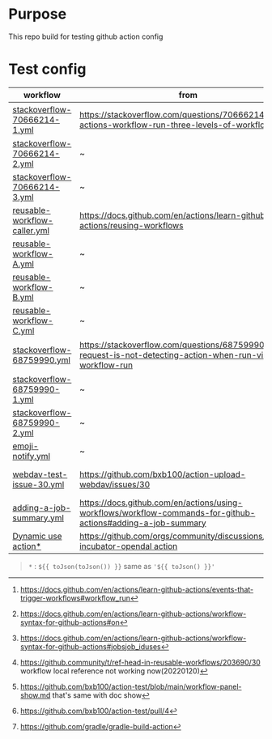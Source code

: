 # Purpose
This repo build for testing github action config

# Test config
| workflow | from | function |
| --- | --- | --- |
|[stackoverflow-70666214-1.yml](https://github.com/bxb100/action-test/blob/main/.github/workflows/stackoverflow-70666214-1.yml)| <https://stackoverflow.com/questions/70666214/github-actions-workflow-run-three-levels-of-workflows> | workflow_run event trigger run[^1][^2]  |
|[stackoverflow-70666214-2.yml](https://github.com/bxb100/action-test/blob/main/.github/workflows/stackoverflow-70666214-2.yml)| ~ | ~ |
|[stackoverflow-70666214-3.yml](https://github.com/bxb100/action-test/blob/main/.github/workflows/stackoverflow-70666214-1.yml)| ~ | ~ |
|[reusable-workflow-caller.yml](https://github.com/bxb100/action-test/blob/main/.github/workflows/reusable-workflow-caller.yml)| <https://docs.github.com/en/actions/learn-github-actions/reusing-workflows> | reusing workflow[^3][^6] |
|[reusable-workflow-A.yml](https://github.com/bxb100/action-test/blob/main/.github/workflows/reusable-workflow-A.yml)| ~ | output |
|[reusable-workflow-B.yml](https://github.com/bxb100/action-test/blob/main/.github/workflows/reusable-workflow-B.yml)| ~ | input |
|[reusable-workflow-C.yml](https://github.com/bxb100/action-test/blob/main/.github/workflows/reusable-workflow-C.yml)| ~ | deploy[^4] |
|[stackoverflow-68759990.yml](https://github.com/bxb100/action-test/blob/main/.github/workflows/stackoverflow-68759990.yml)| <https://stackoverflow.com/questions/68759990/pull-request-is-not-detecting-action-when-run-via-workflow-run> | PR check using reusing way[^5]|
|[stackoverflow-68759990-1.yml](https://github.com/bxb100/action-test/blob/main/.github/workflows/stackoverflow-68759990-1.yml)| ~ | ~ |
|[stackoverflow-68759990-2.yml](https://github.com/bxb100/action-test/blob/main/.github/workflows/stackoverflow-68759990-2.yml)| ~ | workflow_run test |
|[emoji-notify.yml](https://github.com/bxb100/action-test/blob/main/.github/workflows/emoji-notify.yml)| ~ | test notify emoji style|
|[webdav-test-issue-30.yml](https://github.com/bxb100/action-test/blob/main/.github/workflows/webdav-test-issue-30.yml)| <https://github.com/bxb100/action-upload-webdav/issues/30> | test github action blob path |
|[adding-a-job-summary.yml](https://github.com/bxb100/action-test/blob/main/.github/workflows/adding-a-job-summary.yml)|<https://docs.github.com/en/actions/using-workflows/workflow-commands-for-github-actions#adding-a-job-summary>| add job summary[^7] |
|[Dynamic use action*](https://github.com/bxb100/action-test/blob/main/.github/workflows/dynamic-use-action.yml) | <https://github.com/orgs/community/discussions/45342> <br/> [incubator-opendal action](https://github.com/apache/incubator-opendal/blob/331b4a90ba71ff1aa5dc73e63aaeb6e8a4cc92ea/.github/actions/behavior_test_core/action.yaml#L34) | dynamic use action |

> `*` : `${{ toJson(toJson()) }}` same as `'${{ toJson() }}'`

[^1]: <https://docs.github.com/en/actions/learn-github-actions/events-that-trigger-workflows#workflow_run>
[^2]: <https://docs.github.com/en/actions/learn-github-actions/workflow-syntax-for-github-actions#on>
[^3]: <https://docs.github.com/en/actions/learn-github-actions/workflow-syntax-for-github-actions#jobsjob_iduses>
[^4]: <https://github.com/bxb100/action-test/blob/main/workflow-panel-show.md> that's same with doc show
[^5]: <https://github.com/bxb100/action-test/pull/4>
[^6]: <https://github.community/t/ref-head-in-reusable-workflows/203690/30> workflow local reference not working now(20220120)
[^7]: <https://github.com/gradle/gradle-build-action>
